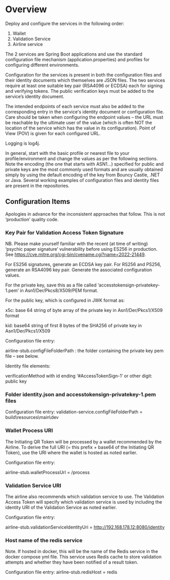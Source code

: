 # Overview
Deploy and configure the services in the following order:

1. Wallet
2. Validation Service
3. Airline service

The 2 services are Spring Boot applications and use the standard configuration file mechanism (application.properties) and profiles for configuring different environments.

Configuration for the services is present in both the configuration files and their identity documents which themselves are JSON files.
The two services require at least one suitable key pair (RSA4096 or ECDSA) each for signing and verifying tokens. The public verification keys must be added to the service’s identity document. 

The intended endpoints of each service must also be added to the corresponding entry in the service's identity document or configuration file. Care should be taken when configuring the endpoint values – the URL must be reachable by the ultimate user of the value (which is often NOT the location of the service which has the value in its configuration). Point of View (POV) is given for each configured URL.

Logging is log4j.

In general, start with the basic profile or nearest file to your profile/environment and change the values as per the following sections.
Note the encoding (the one that starts with ASN1…) specified for public and private keys are the most commonly used formats and are usually obtained simply by using the default encoding of the key from Bouncy Castle, .NET or Java.
Several working examples of configuration files and identity files are present in the repositories.

## Configuration Items
Apologies in advance for the inconsistent approaches that follow. This is not ‘production’ quality code.

### Key Pair for Validation Access Token Signature
NB. Please make yourself familiar with the recent (at time of writing) ‘psychic paper signature’ vulnerability before using ES256 in production. See https://cve.mitre.org/cgi-bin/cvename.cgi?name=2022-21449.

For ES256 signatures, generate an ECDSA key pair. For RS256 and PS256, generate an RSA4096  key pair. Generate the associated configuration values.

For the private key, save this as a file called ‘accesstokensign-privatekey-1.pem’ in Asn1/Der/Pkcs8/X509/PEM format.

For the public key, which is configured in JWK format as:

x5c: base 64 string of byte array of the private key in Asn1/Der/Pkcs1/X509 format

kid: base64 string of first 8 bytes of the SHA256 of private key in Asn1/Der/Pkcs1/X509

Configuration file entry:

airline-stub.configFileFolderPath : the folder containing the private  key pem file – see below.

Identity file elements:

verificationMethod with id ending ‘#AccessTokenSign-1’ or other digit:  public key

### Folder identity.json and accesstokensign-privatekey-1.pem files
Configuration file entry:
validation-service.configFileFolderPath = build\\resources\\main\\dev

### Wallet Process URI
The Initiating QR Token will be processed by a wallet recommended by the Airline. To derive the full URI (= this prefix + base64 of the Initiating QR Token), use the URI where the wallet is hosted as noted earlier.

Configuration file entry:

airline-stub.walletProcessUrl = <your wallet URI>/process

### Validation Service URI
The airline also recommends which validation service to use. 
The Validation Access Token will specify which validation service is used by including the identity URI of the Validation Service as noted earlier.

Configuration file entry:

airline-stub.validationServiceIdentityUri = http://192.168.178.12:8080/identity

### Host name of the redis service
Note. If hosted in docker, this will be the name of the Redis service in the docker compose yml file.
This service uses Redis cache to store validation attempts and whether they have been notified of a result token.

Configuration file entry:
airline-stub.redisHost = redis

